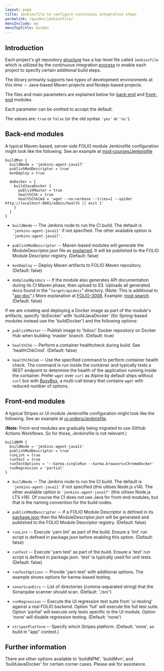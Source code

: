 ```yaml
---
layout: page
title: Jenkinsfile to configure continuous integration steps
permalink: /guides/jenkinsfile/
menuInclude: no
menuTopTitle: Guides
---
```


## Introduction

Each project's git repository [structure](/guides/commence-a-module/) has a top-level file called `Jenkinsfile`
which is utilized by the continuous integration [process](/guides/automation/#jenkins)
to enable each project to specify certain additional build steps.

The library primarily supports two types
of development environments at this time -- Java-based Maven projects and Nodejs-based projects.

The files and main parameters are explained below for
[back-end](#back-end-modules) and [front-end](#front-end-modules) modules.

Each parameter can be omitted to accept the default.

The values are: `true` or `false` (or the old syntax `'yes'` or `'no'`).

## Back-end modules

A typical Maven-based, server-side FOLIO module Jenkinsfile configuration might look like
the following.
See an example at
[mod-courses/Jenkinsfile](https://github.com/folio-org/mod-courses/blob/master/Jenkinsfile)

```
buildMvn {
  buildNode = 'jenkins-agent-java17'
  publishModDescriptor = true
  mvnDeploy = true

  doDocker = {
    buildJavaDocker {
      publishMaster = true
      healthChk = true
      healthChkCmd = 'wget --no-verbose --tries=1 --spider http://localhost:8081/admin/health || exit 1'
    }
  }
}
```

* `buildNode` -- The Jenkins node to run the CI build.
The default is `'jenkins-agent-java11'` if not specified.
The other available option is `'jenkins-agent-java17'`.
* `publishModDescriptor` -- Maven-based modules will generate the ModuleDescriptor.json file as
[explained](/guides/commence-a-module/#back-end-descriptors).
It will be published to the FOLIO Module Descriptor registry.
(Default: false)

* `mvnDeploy` -- Deploy Maven artifacts to FOLIO Maven repository.
(Default: false)

* <a id="do-upload-apidocs"></a>`doUploadApidocs` -- If the module also generates API documentation during its CI Maven phase, then upload to S3.
Uploads all generated docs found in the "`target/apidocs`" directory.
(Note: This is additional to "[api-doc](/guides/api-doc/)".)
More explanation at [FOLIO-3008](https://issues.folio.org/browse/FOLIO-3008).
Example: [mod-search](https://github.com/folio-org/mod-search/blob/master/Jenkinsfile).
(Default: false)

If we are creating and deploying a Docker image as part of the module's artifacts, specify
'doDocker' with 'buildJavaDocker' (for Spring-based modules instead use the 'buildDocker') and the following options:

* `publishMaster` -- Publish image to 'folioci' Docker repository on Docker Hub when building
'master' branch.
(Default: true)

* `healthChk` -- Perform a container healthcheck during build.  See 'healthChkCmd'.
(Default: false)

* `healthChkCmd` -- Use the specified command to perform container health check.   The
command is run *inside* the container and typically tests a REST endpoint to determine the
health of the application running inside the container.  Prefer `wget` over `curl` as Alpine
by default ships without `curl` but with [BusyBox](https://www.busybox.net/about.html), a
multi-call binary that contains `wget` with reduced number of options.

## Front-end modules

A typical Stripes or UI module Jenkinsfile configuration might look like the following.
See an example at
[ui-orders/Jenkinsfile](https://github.com/folio-org/ui-orders/blob/master/Jenkinsfile).

(**Note**: Front-end modules are gradually being migrated to use GitHub Actions Workflows. So for those, Jenkinsfile is not relevant.)

```
buildNPM {
  buildNode = 'jenkins-agent-java11'
  publishModDescriptor = true
  runLint = true
  runTest = true
  runTestOptions = '--karma.singleRun --karma.browsers=ChromeDocker'
  runRegression = 'partial'
}
```

* `buildNode` -- The Jenkins node to run the CI build.
The default is `'jenkins-agent-java11'` if not specified (this utlises Node.js v14).
The other available option is `'jenkins-agent-java17'` (this utlises Node.js LTS v16).
Of course the CI does not use Java for front-end modules, but that is the naming convention for the build nodes.
* `publishModDescriptor` -- If a FOLIO Module Descriptor is defined in its [package.json](/guides/commence-a-module/#front-end-packagejson)
then the ModuleDescriptor.json will be generated and published to the FOLIO Module Descriptor registry.
(Default: false)

* `runLint` -- Execute 'yarn lint' as part of the build.  Ensure a 'lint' run script is
defined in package.json before enabling this option.
(Default: false)

* `runTest` -- Execute 'yarn test' as part of the build.  Ensure a 'test' run script is
defined in package.json.  'test' is typically used for unit tests.
(Default: false)

* `runTestOptions` -- Provide 'yarn test' with additional options.
The example shows options for karma-based testing.

* `sonarScanDirs` -- List of directories (comma-separated string) that the Sonarqube scanner should scan.
(Default: './src')

* `runRegression` -- Execute the UI regression test suite from 'ui-testing' against a real
FOLIO backend. Option 'full' will execute the full test suite. Option 'partial' will execute only tests
specific to the UI module. Option 'none' will disable regression testing.
(Default: 'none')

* `stripesPlatform` -- Specify which Stripes platform.
(Default: 'none', so build in "app" context.)

## Further information

There are other options available to 'buildNPM', 'buildMvn', and 'buildJavaDocker' for certain
corner cases. Please ask for assistance.

<div class="folio-spacer-content"></div>


